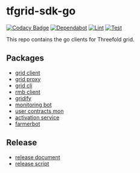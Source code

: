 # tfgrid-sdk-go

[![Codacy Badge](https://app.codacy.com/project/badge/Grade/cd6e18aac6be404ab89ec160b4b36671)](https://www.codacy.com/gh/threefoldtech/tfgrid-sdk-go/dashboard?utm_source=github.com&amp;utm_medium=referral&amp;utm_content=threefoldtech/tfgrid-sdk-go&amp;utm_campaign=Badge_Grade) [![Dependabot](https://badgen.net/badge/Dependabot/enabled/green?icon=dependabot)](https://dependabot.com/) [![Lint](https://github.com/threefoldtech/tfgrid-sdk-go/actions/workflows/lint.yml/badge.svg?branch=development)](https://github.com/threefoldtech/tfgrid-sdk-go/actions/workflows/lint.yml)
[![Test](https://github.com/threefoldtech/tfgrid-sdk-go/actions/workflows/test.yml/badge.svg?branch=development)](https://github.com/threefoldtech/tfgrid-sdk-go/actions/workflows/test.yml)

This repo contains the go clients for Threefold grid.

## Packages

-   [grid client](./grid-client/README.md)
-   [grid proxy](./grid-proxy/README.md)
-   [grid cli](./grid-cli/README.md)
-   [rmb client](./rmb-sdk-go/README.md)
-   [gridify](./gridify/README.md)
-   [monitoring bot](./monitoring-bot/README.md)
-   [user contracts mon](./user-contracts-mon/README.md)
-   [activation service](./activation-service/README.md)
-   [farmerbot](./farmerbot/README.md)

## Release

-   [release document](./docs/release.md)
-   [release script](./release.sh)
